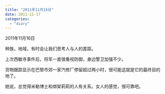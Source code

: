 ```yaml
---
title: "2011年11月16日"
date: 2011-11-17
categories: 
  - "diary"
---
```


2011年11月16日

种族，地域，有时会让我们思考人与人的差距。

上次西敏寺事件后，将军一直很重视防御，身边警卫加强不少。

货物跟踪显示在巴黎市郊一家汽修厂停留超过两小时，很可能这就是它的最终目的地了。

她说，总觉得米勒博士和绑架莉莉的人有关系。女人的感觉，很可靠吧。
